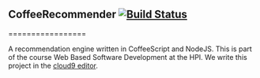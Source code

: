 ## CoffeeRecommender [![Build Status](https://secure.travis-ci.org/PragTob/CoffeeRecommender.png?branch=master)](http://travis-ci.org/PragTob/CoffeeRecommender)
=================

A recommendation engine written in CoffeeScript and NodeJS.
This is part of the course Web Based Software Development at the HPI.
We write this project in the [cloud9 editor](c9.io). 
